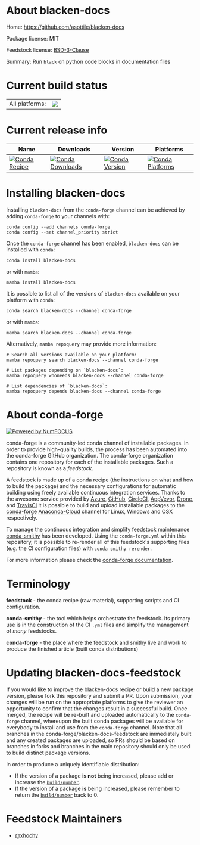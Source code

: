 About blacken-docs
==================

Home: https://github.com/asottile/blacken-docs

Package license: MIT

Feedstock license: [BSD-3-Clause](https://github.com/conda-forge/blacken-docs-feedstock/blob/main/LICENSE.txt)

Summary: Run `black` on python code blocks in documentation files

Current build status
====================


<table><tr><td>All platforms:</td>
    <td>
      <a href="https://dev.azure.com/conda-forge/feedstock-builds/_build/latest?definitionId=10269&branchName=main">
        <img src="https://dev.azure.com/conda-forge/feedstock-builds/_apis/build/status/blacken-docs-feedstock?branchName=main">
      </a>
    </td>
  </tr>
</table>

Current release info
====================

| Name | Downloads | Version | Platforms |
| --- | --- | --- | --- |
| [![Conda Recipe](https://img.shields.io/badge/recipe-blacken--docs-green.svg)](https://anaconda.org/conda-forge/blacken-docs) | [![Conda Downloads](https://img.shields.io/conda/dn/conda-forge/blacken-docs.svg)](https://anaconda.org/conda-forge/blacken-docs) | [![Conda Version](https://img.shields.io/conda/vn/conda-forge/blacken-docs.svg)](https://anaconda.org/conda-forge/blacken-docs) | [![Conda Platforms](https://img.shields.io/conda/pn/conda-forge/blacken-docs.svg)](https://anaconda.org/conda-forge/blacken-docs) |

Installing blacken-docs
=======================

Installing `blacken-docs` from the `conda-forge` channel can be achieved by adding `conda-forge` to your channels with:

```
conda config --add channels conda-forge
conda config --set channel_priority strict
```

Once the `conda-forge` channel has been enabled, `blacken-docs` can be installed with `conda`:

```
conda install blacken-docs
```

or with `mamba`:

```
mamba install blacken-docs
```

It is possible to list all of the versions of `blacken-docs` available on your platform with `conda`:

```
conda search blacken-docs --channel conda-forge
```

or with `mamba`:

```
mamba search blacken-docs --channel conda-forge
```

Alternatively, `mamba repoquery` may provide more information:

```
# Search all versions available on your platform:
mamba repoquery search blacken-docs --channel conda-forge

# List packages depending on `blacken-docs`:
mamba repoquery whoneeds blacken-docs --channel conda-forge

# List dependencies of `blacken-docs`:
mamba repoquery depends blacken-docs --channel conda-forge
```


About conda-forge
=================

[![Powered by
NumFOCUS](https://img.shields.io/badge/powered%20by-NumFOCUS-orange.svg?style=flat&colorA=E1523D&colorB=007D8A)](https://numfocus.org)

conda-forge is a community-led conda channel of installable packages.
In order to provide high-quality builds, the process has been automated into the
conda-forge GitHub organization. The conda-forge organization contains one repository
for each of the installable packages. Such a repository is known as a *feedstock*.

A feedstock is made up of a conda recipe (the instructions on what and how to build
the package) and the necessary configurations for automatic building using freely
available continuous integration services. Thanks to the awesome service provided by
[Azure](https://azure.microsoft.com/en-us/services/devops/), [GitHub](https://github.com/),
[CircleCI](https://circleci.com/), [AppVeyor](https://www.appveyor.com/),
[Drone](https://cloud.drone.io/welcome), and [TravisCI](https://travis-ci.com/)
it is possible to build and upload installable packages to the
[conda-forge](https://anaconda.org/conda-forge) [Anaconda-Cloud](https://anaconda.org/)
channel for Linux, Windows and OSX respectively.

To manage the continuous integration and simplify feedstock maintenance
[conda-smithy](https://github.com/conda-forge/conda-smithy) has been developed.
Using the ``conda-forge.yml`` within this repository, it is possible to re-render all of
this feedstock's supporting files (e.g. the CI configuration files) with ``conda smithy rerender``.

For more information please check the [conda-forge documentation](https://conda-forge.org/docs/).

Terminology
===========

**feedstock** - the conda recipe (raw material), supporting scripts and CI configuration.

**conda-smithy** - the tool which helps orchestrate the feedstock.
                   Its primary use is in the construction of the CI ``.yml`` files
                   and simplify the management of *many* feedstocks.

**conda-forge** - the place where the feedstock and smithy live and work to
                  produce the finished article (built conda distributions)


Updating blacken-docs-feedstock
===============================

If you would like to improve the blacken-docs recipe or build a new
package version, please fork this repository and submit a PR. Upon submission,
your changes will be run on the appropriate platforms to give the reviewer an
opportunity to confirm that the changes result in a successful build. Once
merged, the recipe will be re-built and uploaded automatically to the
`conda-forge` channel, whereupon the built conda packages will be available for
everybody to install and use from the `conda-forge` channel.
Note that all branches in the conda-forge/blacken-docs-feedstock are
immediately built and any created packages are uploaded, so PRs should be based
on branches in forks and branches in the main repository should only be used to
build distinct package versions.

In order to produce a uniquely identifiable distribution:
 * If the version of a package **is not** being increased, please add or increase
   the [``build/number``](https://docs.conda.io/projects/conda-build/en/latest/resources/define-metadata.html#build-number-and-string).
 * If the version of a package **is** being increased, please remember to return
   the [``build/number``](https://docs.conda.io/projects/conda-build/en/latest/resources/define-metadata.html#build-number-and-string)
   back to 0.

Feedstock Maintainers
=====================

* [@xhochy](https://github.com/xhochy/)

